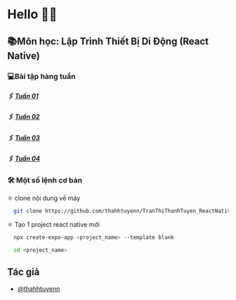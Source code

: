 
# Hello 👋👋

## 📚Môn học: Lập Trình Thiết Bị Di Động (React Native)

### 💻Bài tập hàng tuần

##### 🖇 [Tuần 01](https://github.com/thahhtuyenn/TranThiThanhTuyen_ReactNative/tree/main/ReactNative_Lab01)
##### 🖇 [Tuần 02](https://github.com/thahhtuyenn/TranThiThanhTuyen_ReactNative/tree/main/ReactNative_Lab02)
##### 🖇 [Tuần 03](https://github.com/thahhtuyenn/TranThiThanhTuyen_ReactNative/tree/main/ReactNativeLab03)
##### 🖇 [Tuần 04](https://github.com/thahhtuyenn/TranThiThanhTuyen_ReactNative/tree/main/ReactNativeLab04)


### 🛠 Một số lệnh cơ bản 

⚛️ clone nội dung về máy
```bash
  git clone https://github.com/thahhtuyenn/TranThiThanhTuyen_ReactNative.git
```

⚛️ Tạo 1 project react native mới
```bash
  npx create-expo-app <project_name> --template blank

  cd <project_name>
```


## Tác giả

- [@thahhtuyenn](https://github.com/thahhtuyenn)

